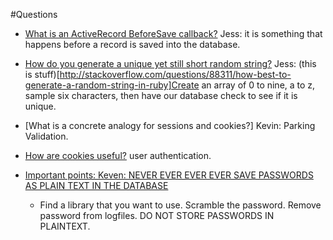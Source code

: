 #Questions

- [What is an ActiveRecord BeforeSave callback?](http://api.rubyonrails.org/classes/ActiveRecord/Callbacks.html)
  Jess: it is something that happens before a record is saved into the database. 

- [How do you generate a unique yet still short random string?](http://stackoverflow.com/questions/88311/how-best-to-generate-a-random-string-in-ruby)
  Jess: (this is stuff)[http://stackoverflow.com/questions/88311/how-best-to-generate-a-random-string-in-ruby]Create an array of 0 to nine, a to z, sample six characters, then have our database check to see if it is unique. 

- [What is a concrete analogy for sessions and cookies?]
    Kevin: Parking Validation.  

- [How are cookies useful?]()
   user authentication.

- [Important points: Keven: NEVER EVER EVER EVER SAVE PASSWORDS AS PLAIN TEXT IN THE DATABASE]()
   - Find a library that you want to use. Scramble the password.  Remove password from logfiles. DO NOT STORE PASSWORDS IN PLAINTEXT. 

   

   
